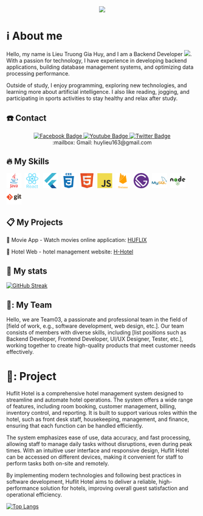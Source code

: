 <div id="header" align="center">
  <img src="https://media.giphy.com/media/M9gbBd9nbDrOTu1Mqx/giphy.gif" width="100"/>
</div>

# ℹ️ About me
Hello, my name is Lieu Truong Gia Huy, and I am a Backend Developer <img src="https://media.giphy.com/media/WUlplcMpOCEmTGBtBW/giphy.gif" width="30">. With a passion for technology, I have experience in developing backend applications, building database management systems, and optimizing data processing performance.

Outside of study, I enjoy programming, exploring new technologies, and learning more about artificial intelligence. I also like reading, jogging, and participating in sports activities to stay healthy and relax after study.

## ☎️ Contact
<div id="badges" align="center">
  <a href="https://web.facebook.com/profile.php?id=100014781011286">
    <img src="https://img.shields.io/badge/Facebook-blue?style=for-the-badge&logo=facebook&logoColor=white" alt="Facebook Badge"/>
  </a>
  <a href="https://www.instagram.com/__yuh.ueil/">
    <img src="https://img.shields.io/badge/Instagram-red?style=for-the-badge&logo=instagram&logoColor=white" alt="Youtube Badge"/>
  </a>
  <a href="your-twitter-URL">
    <img src="https://img.shields.io/badge/Tiktok-black?style=for-the-badge&logo=tiktok&logoColor=white" alt="Twitter Badge"/>
  </a>
</div>

<div align="center">
  :mailbox: Gmail: huylieu163@gmail.com
</div>

## :fire: My Skills

<div>
  <img src="https://github.com/devicons/devicon/blob/master/icons/java/java-original-wordmark.svg" title="Java" alt="Java" width="40" height="40"/>&nbsp;
  <img src="https://github.com/devicons/devicon/blob/master/icons/react/react-original-wordmark.svg" title="React" alt="React" width="40" height="40"/>&nbsp;
  <img src="https://github.com/devicons/devicon/blob/master/icons/flutter/flutter-original.svg" title="Flutter" alt="Flutter" width="40" height="40"/>&nbsp;
  <img src="https://github.com/devicons/devicon/blob/master/icons/css3/css3-plain-wordmark.svg"  title="CSS3" alt="CSS" width="40" height="40"/>&nbsp;
  <img src="https://github.com/devicons/devicon/blob/master/icons/html5/html5-original.svg" title="HTML5" alt="HTML" width="40" height="40"/>&nbsp;
  <img src="https://github.com/devicons/devicon/blob/master/icons/javascript/javascript-original.svg" title="JavaScript" alt="JavaScript" width="40" height="40"/>&nbsp;
  <img src="https://github.com/devicons/devicon/blob/master/icons/firebase/firebase-plain-wordmark.svg" title="Firebase" alt="Firebase" width="40" height="40"/>&nbsp;
  <img src="https://github.com/devicons/devicon/blob/master/icons/gatsby/gatsby-original.svg" title="Gatsby"  alt="Gatsby" width="40" height="40"/>&nbsp;
  <img src="https://github.com/devicons/devicon/blob/master/icons/mysql/mysql-original-wordmark.svg" title="MySQL"  alt="MySQL" width="40" height="40"/>&nbsp;
  <img src="https://github.com/devicons/devicon/blob/master/icons/nodejs/nodejs-original-wordmark.svg" title="NodeJS" alt="NodeJS" width="40" height="40"/>&nbsp;
  <img src="https://github.com/devicons/devicon/blob/master/icons/git/git-original-wordmark.svg" title="Git" **alt="Git" width="40" height="40"/>
</div>

## 📋 My Projects
 🎥 Movie App - Watch movies online application: [HUFLIX](https://github.com/HuyLieu1603/appxemphim)

 🏨 Hotel Web - hotel management website: [H-Hotel](https://github.com/HuyLieu1603/WebQLKS)

## :telescope: My stats

[![GitHub Streak](http://github-readme-streak-stats.herokuapp.com?user=HuyLieu1603&theme=dark&background=000000)](https://git.io/streak-stats)

## 💁: My Team
Hello, we are Team03, a passionate and professional team in the field of [field of work, e.g., software development, web design, etc.]. Our team consists of members with diverse skills, including [list positions such as Backend Developer, Frontend Developer, UI/UX Designer, Tester, etc.], working together to create high-quality products that meet customer needs effectively.

# 🏨: Project
Huflit Hotel is a comprehensive hotel management system designed to streamline and automate hotel operations. The system offers a wide range of features, including room booking, customer management, billing, inventory control, and reporting. It is built to support various roles within the hotel, such as front desk staff, housekeeping, management, and finance, ensuring that each function can be handled efficiently.

The system emphasizes ease of use, data accuracy, and fast processing, allowing staff to manage daily tasks without disruptions, even during peak times. With an intuitive user interface and responsive design, Huflit Hotel can be accessed on different devices, making it convenient for staff to perform tasks both on-site and remotely.

By implementing modern technologies and following best practices in software development, Huflit Hotel aims to deliver a reliable, high-performance solution for hotels, improving overall guest satisfaction and operational efficiency.

[![Top Langs](https://github-readme-stats.vercel.app/api/top-langs/?username=your-github-username&layout=compact&theme=vision-friendly-dark)](https://github.com/HuyLieu1603/Huy_N3_T6C4)


